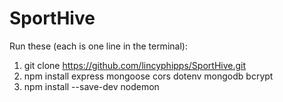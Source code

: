 # SportHive
Run these (each is one line in the terminal):
1. git clone  https://github.com/lincyphipps/SportHive.git
2. npm install express mongoose cors dotenv mongodb bcrypt
3. npm install --save-dev nodemon
